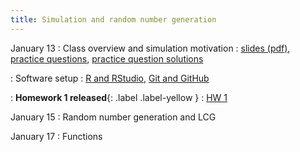 ```yaml
---
title: Simulation and random number generation
---
```


January 13
: Class overview and simulation motivation
  : [slides (pdf)](https://sta379-s25.github.io/slides/lecture_1.pdf), [practice questions](https://sta379-s25.github.io/practice_questions/pq_1.html), [practice question solutions](https://sta379-s25.github.io/practice_questions/pq_1_solutions.html)

: Software setup
  : [R and RStudio](https://sta379-s25.github.io/resources/r_installation/), [Git and GitHub](https://sta379-s25.github.io/resources/github_instructions/)

: **Homework 1 released**{: .label .label-yellow }
  : [HW 1](https://sta379-s25.github.io/homework/hw1.html)

January 15
: Random number generation and LCG

January 17
: Functions

